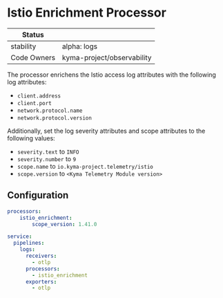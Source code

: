 # Istio Enrichment Processor

| Status      |                            |
|-------------|----------------------------|
| stability   | alpha: logs                |
| Code Owners | kyma-project/observability |


The processor enrichens the Istio access log attributes with the following log attributes:

- `client.address`
- `client.port`
- `network.protocol.name`
- `network.protocol.version`

Additionally, set the log severity attributes and scope attributes to the following values:

- `severity.text` to `INFO`
- `severity.number` to `9`
- `scope.name` to `io.kyma-project.telemetry/istio`
- `scope.version` to `<Kyma Telemetry Module version>`

## Configuration

```yaml
processors:
    istio_enrichment:
        scope_version: 1.41.0

service:
  pipelines:
    logs:
      receivers:
        - otlp
      processors:
        - istio_enrichment
      exporters:
        - otlp
```
